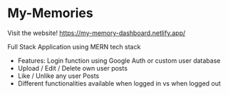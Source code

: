# My-Memories
Visit the website!
https://my-memory-dashboard.netlify.app/

Full Stack Application using MERN tech stack
- Features: Login function using Google Auth or custom user database
- Upload / Edit / Delete own user posts
- Like / Unlike any user Posts
- Different functionalities available when logged in vs when logged out
